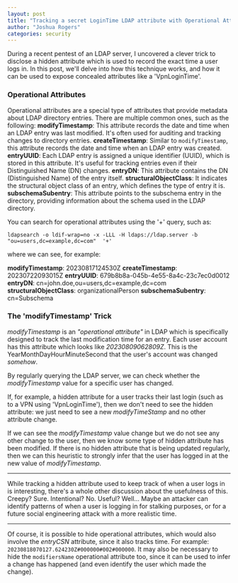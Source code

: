 ```yaml
---
layout: post
title: "Tracking a secret LoginTime LDAP attribute with Operational Attributes"
author: "Joshua Rogers"
categories: security
---
```


During a recent pentest of an LDAP server, I uncovered a clever trick to disclose a hidden attribute which is used to record the exact time a user logs in. In this post, we'll delve into how this technique works, and how it can be used to expose concealed attributes like a 'VpnLoginTime'.


### Operational Attributes

Operational attributes are a special type of attributes that provide metadata about LDAP directory entries. There are multiple common ones, such as the following:
**modifyTimestamp**: This attribute records the date and time when an LDAP entry was last modified. It's often used for auditing and tracking changes to directory entries.
**createTimestamp**: Similar to `modifyTimestamp`, this attribute records the date and time when an LDAP entry was created.
**entryUUID**: Each LDAP entry is assigned a unique identifier (UUID), which is stored in this attribute. It's useful for tracking entries even if their Distinguished Name (DN) changes.
**entryDN**: This attribute contains the DN (Distinguished Name) of the entry itself.
**structuralObjectClass**: It indicates the structural object class of an entry, which defines the type of entry it is.
**subschemaSubentry**: This attribute points to the subschema entry in the directory, providing information about the schema used in the LDAP directory.


You can search for operational attributes using the '+' query, such as:
```
ldapsearch -o ldif-wrap=no -x -LLL -H ldaps://ldap.server -b "ou=users,dc=example,dc=com"  '+'
```

where we can see, for example:

**modifyTimestamp**: 20230817124530Z
**createTimestamp**: 20230722093015Z
**entryUUID**: 679b8b8a-045b-4e55-8a4c-23c7ec0d0012
**entryDN**: cn=john.doe,ou=users,dc=example,dc=com
**structuralObjectClass**: organizationalPerson
**subschemaSubentry**: cn=Subschema

### The 'modifyTimestamp' Trick

_modifyTimestamp_ is an _"operational attribute"_ in LDAP which is specifically designed to track the last modification time for an entry. Each user account has this attribute which looks like _20230809062809Z_. This is the YearMonthDayHourMinuteSecond that the user's account was changed _somehow_.

By regularly querying the LDAP server, we can check whether the _modifyTimestamp_ value for a specific user has changed.

If, for example, a hidden attribute for a user tracks their last login (such as to a VPN using 'VpnLoginTime'), then we don't need to see the hidden attribute: we just need to see a new _modifyTimeStamp_ and no other attribute change.

If we can see the _modifyTimestamp_ value change but we do not see any other change to the user, then we know some type of hidden attribute has been modified. If there is no hidden attribute that is being updated regularly, then we can this heuristic to strongly infer that the user has logged in at the new value of _modifyTimestamp_.

---

While tracking a hidden attribute used to keep track of when a user logs in is interesting, there's a whole other discussion about the usefulness of this. Creepy? Sure. Intentional? No. Useful? Well... Maybe an attacker can identify patterns of when a user is logging in for stalking purposes, or for a future social engineering attack with a more realistic time.

---

Of course, it is possible to hide operational attributes, which would also involve the _entryCSN_ attribute, since it also tracks time. For example: `20230818070127.624230Z#000000#002#000000`. It may also be necessary to hide the `modifiersName` operational attribute too, since it can be used to infer a change has happened (and even identify the user which made the change).
